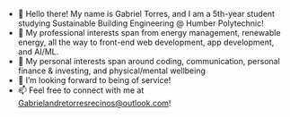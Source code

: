 - 👋 Hello there! My name is Gabriel Torres, and I am a 5th-year student studying Sustainable Building Engineering @ Humber Polytechnic!
- 👀 My professional interests span from energy management, renewable energy, all the way to front-end web development, app development, and AI/ML. 
- 🌱 My personal interests span around coding, communication, personal finance & investing, and physical/mental wellbeing
- 💞️ I’m looking forward to being of service!
- 📫 Feel free to connect with me at Gabrielandretorresrecinos@outlook.com!

<!---
Gabriel-TorresRecinos/Gabriel-TorresRecinos is a ✨ special ✨ repository because its `README.md` (this file) appears on your GitHub profile.
You can click the Preview link to take a look at your changes.
Special repository
--->
